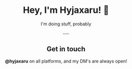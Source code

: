 <h1 align="center">Hey, I'm Hyjaxaru! 👋</h1>

<p align="center">I'm doing stuff, probably</p>

<p align="center">---</p>

<h2 align="center">Get in touch</h3>
<p align="center"><b>@hyjaxaru</b> on all platforms, and my DM's are always open!</p>
